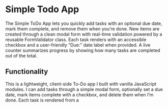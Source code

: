 # Simple Todo App

The Simple ToDo App lets you quickly add tasks with an optional due date, mark them complete, and remove them when you’re done. New items are created through a clean modal form with real-time validation powered by a reusable FormValidator class. Each task renders with an accessible checkbox and a user-friendly “Due:” date label when provided. A live counter summarizes progress by showing how many tasks are completed out of the total.

## Functionality

This is a lightweight, client-side To-Do app I built with vanilla JavaScript modules. I can add tasks through a simple modal form, optionally set a due date, mark items complete with a checkbox, and delete them when I’m done. Each task is rendered from a <template> so the UI stays consistent, and I pair the checkbox id with the label for so it’s accessible.

Under the hood, each todo is an object { id, name, date, completed } (IDs via uuidv4). The Todo class clones the template, fills in the name, formats the date into a “Due: MMM DD, YYYY” label when provided, wires the checkbox to update completed, and handles delete. The form is validated by a reusable FormValidator class that shows inline errors, disables/enables the submit button, and exposes resetValidation() so the form clears and the button resets any time I open/close the popup or submit.

index.js is the glue: it opens/closes the modal, reads form values, normalizes the date, creates a Todo, appends it to the list, and calls resetValidation() for a clean slate. The structure keeps responsibilities separated (Todo UI, form validation, page orchestration), which makes it easy to extend later with things like a progress counter, filters, edit-in-place, or localStorage persistence.

## Technology

Give a description of the technologies and techniques used. Pictures, GIFs, or screenshots that detail the project features are recommended.

## Deployment

This project is deployed on GitHub Pages:

- (https://stevie-j-93.github.io/se_project_todo-app/)
